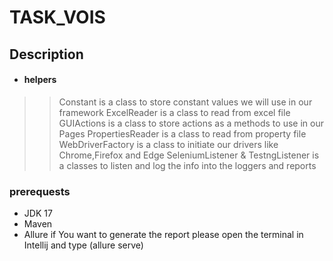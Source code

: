 # TASK_VOIS


## Description 
* #### helpers 
 >>Constant is a class to store constant values we will use in our framework
 >>ExcelReader is a class to read from excel file 
 >>GUIActions is a class to store actions as a methods to use in our Pages
 >>PropertiesReader is a class to read from property file 
 >>WebDriverFactory is a class to initiate our drivers like Chrome,Firefox and Edge
 >>SeleniumListener & TestngListener is a classes to listen and log the info into the loggers and reports


### prerequests
* JDK 17
* Maven
* Allure if You want to generate the report please open the terminal in Intellij and type (allure serve)
